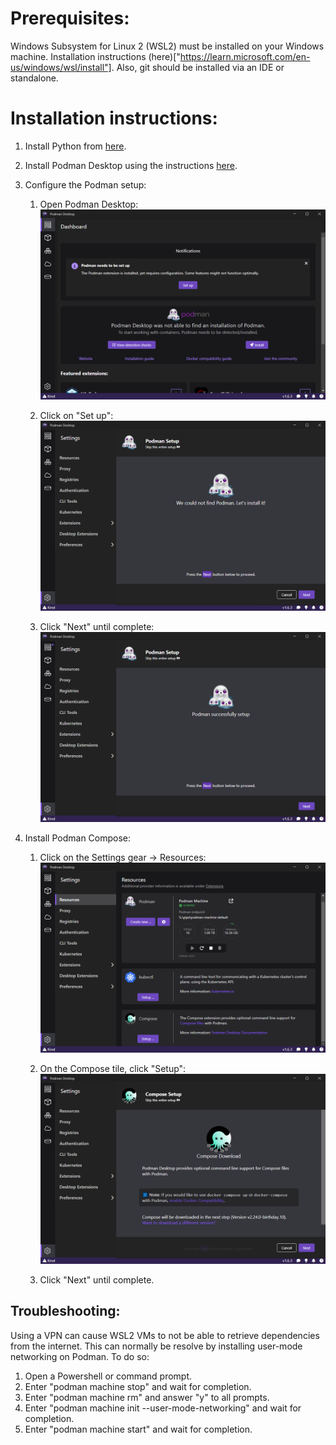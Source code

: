 # Prerequisites:

Windows Subsystem for Linux 2 (WSL2) must be installed on your Windows machine.  Installation instructions (here)["https://learn.microsoft.com/en-us/windows/wsl/install"]. Also, git should be installed via an IDE or standalone.

# Installation instructions:

1. Install Python from [here]("https://www.python.org").
2. Install Podman Desktop using the instructions [here]("https://podman-desktop.io/docs/installation/windows-install").
3. Configure the Podman setup:
    
   1. Open Podman Desktop: ![Podman Setup](images/PodmanDesktop1.png)
   
   2. Click on "Set up": ![Podman Setup](images/PodmanDesktop2.png)
   
   3. Click "Next" until complete: ![Podman Setup](images/PodmanDesktop3.png)

4. Install Podman Compose:

    1. Click on the Settings gear -> Resources: ![Podman Setup](images/PodmanDesktop4.png)
   
    2. On the Compose tile, click "Setup": ![Podman Setup](images/PodmanDesktop5.png)
    
    3. Click "Next" until complete.

## Troubleshooting:

Using a VPN can cause WSL2 VMs to not be able to retrieve dependencies from the internet. This can normally be resolve by installing user-mode networking on Podman. To do so:

1. Open a Powershell or command prompt.
2. Enter "podman machine stop" and wait for completion.
3. Enter "podman machine rm" and answer "y" to all prompts.
4. Enter "podman machine init --user-mode-networking" and wait for completion.
5. Enter "podman machine start" and wait for completion.

